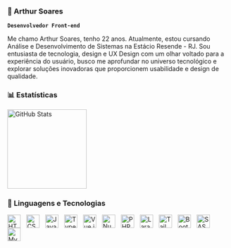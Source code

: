 ### 🤖 Arthur Soares

**`Desenvolvedor Front-end`**

Me chamo Arthur Soares, tenho 22 anos. Atualmente, estou cursando Análise e Desenvolvimento de Sistemas na Estácio Resende - RJ. Sou entusiasta de tecnologia, design e UX Design com um olhar voltado para a experiência do usuário, busco me aprofundar no universo tecnológico e explorar soluções inovadoras que proporcionem usabilidade e design de qualidade.

### 📊 Estatísticas

<div>
  <img 
    src="https://github-readme-stats.vercel.app/api?username=arthursoares17&show_icons=true&theme=tokyonight&include_all_commits=true&locale=pt-br" 
    alt="GitHub Stats" 
    height="180"
  />
</div>

### 👾 Linguagens e Tecnologias

<div>
  <img 
    align="left" 
    alt="HTML"
    title="HTML" 
    width="30px" 
    style="padding-right: 10px;" 
    src="https://cdn.jsdelivr.net/gh/devicons/devicon@latest/icons/html5/html5-original.svg" 
  />
  <img 
      align="left" 
      alt="CSS" 
      title="CSS"
      width="30px" 
      style="padding-right: 10px;" 
      src="https://cdn.jsdelivr.net/gh/devicons/devicon@latest/icons/css3/css3-original.svg" 
  />
  <img 
      align="left" 
      alt="JavaScript" 
      title="JavaScript"
      width="30px" 
      style="padding-right: 10px;" 
      src="https://cdn.jsdelivr.net/gh/devicons/devicon@latest/icons/javascript/javascript-original.svg" 
  />
  <img 
      align="left" 
      alt="TypeScript"
      title="TypeScript" 
      width="30px" 
      style="padding-right: 10px;" 
      src="https://cdn.jsdelivr.net/gh/devicons/devicon@latest/icons/typescript/typescript-original.svg" 
  />
  <img 
      align="left" 
      alt="Vue.js"
      title="Vue.js" 
      width="30px" 
      style="padding-right: 10px;" 
      src="https://cdn.jsdelivr.net/gh/devicons/devicon@latest/icons/vuejs/vuejs-original.svg" 
  />
  <img 
      align="left" 
      alt="Nuxt.js" 
      title="Nuxt.js"
      width="30px" 
      style="padding-right: 10px;" 
      src="https://cdn.jsdelivr.net/gh/devicons/devicon@latest/icons/nuxtjs/nuxtjs-original.svg" 
  />
  <img 
      align="left" 
      alt="PHP" 
      title="PHP"
      width="30px" 
      style="padding-right: 10px;" 
      src="https://cdn.jsdelivr.net/gh/devicons/devicon@latest/icons/php/php-original.svg" 
  />
  <img 
      align="left" 
      alt="Laravel" 
      title="Laravel"
      width="30px" 
      style="padding-right: 10px;" 
      src="https://cdn.jsdelivr.net/gh/devicons/devicon@latest/icons/laravel/laravel-original.svg" 
  />
  <img 
    align="left" 
    alt="Tailwind" 
    title="Tailwind"
    width="30px" 
    style="padding-right: 10px;" 
    src="https://cdn.jsdelivr.net/gh/devicons/devicon@latest/icons/tailwindcss/tailwindcss-original.svg" 
  />
  <img 
    align="left" 
    alt="Bootstrap"
    title="Bootstrap" 
    width="30px" 
    style="padding-right: 10px;" 
    src="https://cdn.jsdelivr.net/gh/devicons/devicon@latest/icons/bootstrap/bootstrap-original.svg" 
  />
  <img 
    align="left" 
    alt="SASS" 
    title="SASS"
    width="30px" 
    style="padding-right: 10px;" 
    src="https://cdn.jsdelivr.net/gh/devicons/devicon@latest/icons/sass/sass-original.svg" 
  />

  <img 
    align="left" 
    title="MySql"
    width="30px" 
    src="https://cdn.jsdelivr.net/gh/devicons/devicon@latest/icons/mysql/mysql-original.svg" />
</div>

